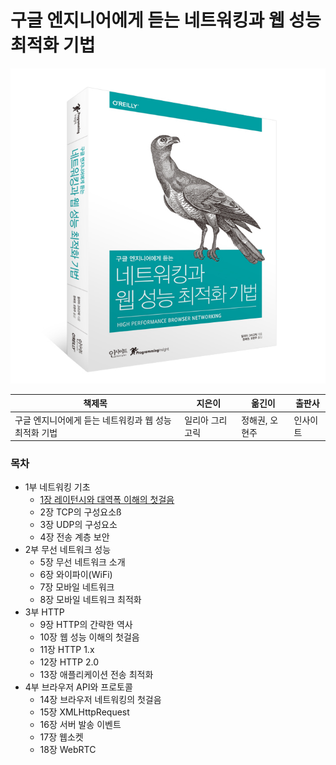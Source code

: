 # 구글 엔지니어에게 듣는 네트워킹과 웹 성능 최적화 기법

![표지](https://github.com/ThreeSnakes/TIL/blob/master/Book/%EB%84%A4%ED%8A%B8%EC%9B%8C%ED%82%B9%EA%B3%BC%20%EC%9B%B9%20%EC%84%B1%EB%8A%A5%20%EC%B5%9C%EC%A0%81%ED%99%94%20%EA%B8%B0%EB%B2%95/images/book.jpg?raw=true)

|책제목|지은이|옮긴이|출판사|
|-----|-----|-----|-----|
|구글 엔지니어에게 듣는 네트워킹과 웹 성능 최적화 기법|일리아 그리고릭|정해권, 오현주|인사이트|

### 목차
- 1부 네트워킹 기초
    - [1장 레이턴시와 대역폭 이해의 첫걸음](https://github.com/ThreeSnakes/TIL/blob/master/Book/%EB%84%A4%ED%8A%B8%EC%9B%8C%ED%82%B9%EA%B3%BC%20%EC%9B%B9%20%EC%84%B1%EB%8A%A5%20%EC%B5%9C%EC%A0%81%ED%99%94%20%EA%B8%B0%EB%B2%95/chapter/chapter_1.md)
    - 2장 TCP의 구성요소ß
    - 3장 UDP의 구성요소
    - 4장 전송 계층 보안
- 2부 무선 네트워크 성능
    - 5장 무선 네트워크 소개
    - 6장 와이파이(WiFi)
    - 7장 모바일 네트워크
    - 8장 모바일 네트워크 최적화
- 3부 HTTP
    - 9장 HTTP의 간략한 역사
    - 10장 웹 성능 이해의 첫걸음
    - 11장 HTTP 1.x
    - 12장 HTTP 2.0
    - 13장 애플리케이션 전송 최적화
- 4부 브라우저 API와 프로토콜
    - 14장 브라우저 네트워킹의 첫걸음
    - 15장 XMLHttpRequest
    - 16장 서버 발송 이벤트
    - 17장 웹소켓
    - 18장 WebRTC